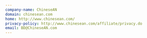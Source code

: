 ```yaml
---
company-name: ChineseAN
domain: chinesean.com
home: http://www.chinesean.com/
privacy-policy: http://www.chinesean.com/affiliate/privacy.do
email: BD@ChineseAN.com
---
```




